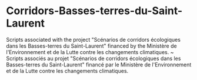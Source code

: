 # Corridors-Basses-terres-du-Saint-Laurent
Scripts associated with the project "Scénarios de corridors écologiques dans les Basses-terres du Saint-Laurent" financed by the Ministère de l'Environnement et de la Lutte contre les changements climatiques. ~ Scripts associés au projet "Scénarios de corridors écologiques dans les Basses-terres du Saint-Laurent" financé par le Ministère de l'Environnement et de la Lutte contre les changements climatiques.
